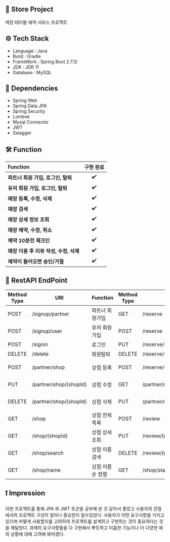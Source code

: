 ## 📍 Store Project

매장 테이블 예약 서비스 프로젝트


## ⚙ Tech Stack

- Language : Java
- Build : Gradle
- FrameWork : Spring Boot 2.7.12
- JDK : JDK 11
- Database : MySQL

## 🔌 Dependencies

- Spring Web
- Spring Data JPA
- Spring Security
- Lombok
- Mysql Connector
- JWT
- Swagger


## 🛠 Function

**Function**     | **구현 완료** |
:--------------- | :----------: |
**파트너 회원 가입, 로그인, 탈퇴**      | :heavy_check_mark: |
**유저 회원 가입, 로그인, 탈퇴**        | :heavy_check_mark: |
**매장 등록, 수정, 삭제**              | :heavy_check_mark: |
**매장 검색**                         | :heavy_check_mark: |
**매장 상세 정보 조회**                | :heavy_check_mark: |
**매장 예약, 수정, 취소**              | :heavy_check_mark: |
**예약 10분전 체크인**                 | :heavy_check_mark: |
**매장 이용 후 리뷰 작성, 수정, 삭제**   | :heavy_check_mark: |
**예약이 들어오면 승인/거절**           | :heavy_check_mark: |


## 🔻 RestAPI EndPoint


| **Method Type** | **URI**                | **Function**   | **Method Type** | **URI**                             | **Function** |
|-----------------|------------------------|----------------|-----------------|-------------------------------------|--------------|
| POST            | /signup/partner        | 파트너 회원가입  | GET             | /reserve                            | 예약정보         |
| POST            | /signup/user           | 유저 회원가입    | POST            | /reserve                            | 예약 생성        |
| POST            | /signin                | 로그인          | PUT             | /reserve/{reserveId}                | 예약 변경        |
| DELETE          | /delete                | 화원탈퇴         | DELETE          | /reserve/{reserveId}                | 예약 취소       |
| POST            | /partner/shop          | 상점 등록        | POST            | /reserve/{reserveId}                | 예약 체크인      |
| PUT             | /partner/shop/{shopId} | 상점 수정        | GET             | /partner/reserve/{shopId}           | 상점의 예약목록   |
| DELETE          | /partner/shop/{shopId} | 상점 삭제        | PUT             | /partner/reserve/status/{reserveId} | 예약 상태 변경    |
| GET             | /shop                  | 상점 전체 목록    | POST            | /review                             | 리뷰 작성        |
| GET             | /shop/{shopId}         | 상점 상세 조회    | PUT             | /review/{reviewId}                  | 리뷰 수정        |
| GET             | /shop/search           | 상점 이름 검색    | DELETE          | /review/{reviewId}                  | 리뷰 삭제        |
| GET             | /shop/name             | 상점 이름순 정렬   | GET             | /shop/star                          | 상점 별점순 정렬  |

## ❗ Impression
이번 프로젝트를 통해 JPA 와 JWT 토큰을 공부해 본 것 같아서 좋았고 사용자의 관점에서의 프로젝트 구성이 얼마나 중요한지 알수있었다.
사용자가 어떤 요구사항을 가지고 있으며 어떻게 사용할지를 고려하여 프로젝트를 설계하고 구현하는 것이 중요하다는 것을 깨달았다. 과제의 요구사항들을
다 구현해서 뿌듯하고 미흡한 기능이나 더 다양한 예외 상황에 대해 고려해 봐야겠다. 
